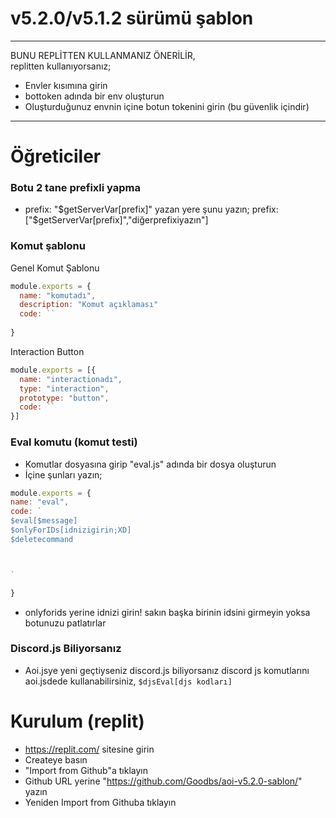 # v5.2.0/v5.1.2 sürümü şablon
---------------------                 
BUNU REPLİTTEN KULLANMANIZ ÖNERİLİR,              
replitten kullanıyorsanız;
  * Envler kısımına girin
  * bottoken adında bir env oluşturun
  * Oluşturduğunuz envnin içine botun tokenini girin (bu güvenlik içindir)
---------------------               
# Öğreticiler
### Botu 2 tane prefixli yapma
   * prefix: "$getServerVar[prefix]" yazan yere şunu yazın; prefix: ["$getServerVar[prefix]","diğerprefixiyazın"]
### Komut şablonu
Genel Komut Şablonu
```javascript
module.exports = {
  name: "komutadı",
  description: "Komut açıklaması"
  code: ``
  
}
```
Interaction Button
```javascript
module.exports = [{
  name: "interactionadı",
  type: "interaction",
  prototype: "button",
  code: ``
}]
```
### Eval komutu (komut testi)
   * Komutlar dosyasına girip "eval.js" adında bir dosya oluşturun
   * İçine şunları yazın;
   ```javascript
  module.exports = {
  name: "eval",
  code: `
$eval[$message]
$onlyForIDs[idnizigirin;XD]
$deletecommand



  `
  
}
```
  * onlyforids yerine idnizi girin! sakın başka birinin idsini girmeyin yoksa botunuzu patlatırlar
### Discord.js Biliyorsanız
  * Aoi.jsye yeni geçtiyseniz discord.js biliyorsanız discord js komutlarını aoi.jsdede kullanabilirsiniz, `$djsEval[djs kodları]`
# Kurulum (replit)
  * https://replit.com/ sitesine girin
  * Createye basın
  * "Import from Github"a tıklayın
  * Github URL yerine "https://github.com/Goodbs/aoi-v5.2.0-sablon/" yazın
  * Yeniden Import from Githuba tıklayın
